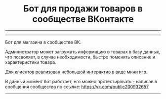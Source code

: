 <center><h1>
Бот для продажи товаров в сообществе ВКонтакте
</h1></center>

---
---

Бот для магазина в сообществе ВК. 

Администратор может загружать информацию о товарах в базу данных, что позволяет, в случае необходимости,  быстро поменять описание и характеристики товара.

Для клиентов реализован небольшой интерактив в виде мини игр.

В данный момент бот работает, его можно протестировать - написав в сообщения сообщества по ссылке: https://vk.com/public200932657

---